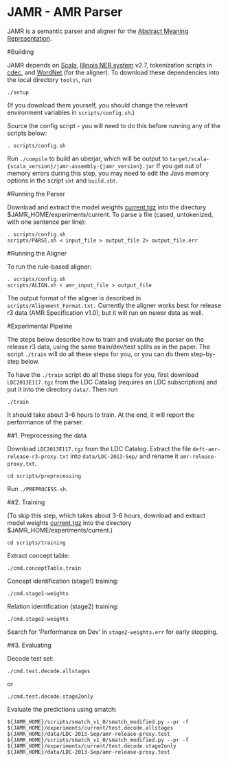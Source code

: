 JAMR - AMR Parser
=================

JAMR is a semantic parser and aligner for the [Abstract Meaning Representation](http://amr.isi.edu/).


#Building

JAMR depends on [Scala](http://www.scala-lang.org), [Illinois NER
system](http://cogcomp.cs.illinois.edu/page/download_view/NETagger) v2.7,
tokenization scripts in [cdec](https://github.com/redpony/cdec),
and [WordNet](http://wordnetcode.princeton.edu/3.0/WordNet-3.0.tar.gz) (for the
aligner). To download these dependencies into the local directory `tools\`, run

    ./setup

(If you download them yourself, you should change the relevant environment
variables in `scripts/config.sh`.)

Source the config script - you will need to do this before running any of the scripts below:

    . scripts/config.sh

Run `./compile` to build an uberjar, which will be output to
    `target/scala-{scala_version}/jamr-assembly-{jamr_version}.jar`
If you get out of memory errors during this step, you may need to edit the Java memory options
in the script `sbt` and `build.sbt`.

#Running the Parser

Download and extract the model weights [current.tgz](http://cs.cmu.edu/~jmflanig/current.tgz) into the directory $JAMR_HOME/experiments/current.  To parse a file (cased, untokenized, with one sentence per line):

    . scripts/config.sh
    scripts/PARSE.sh < input_file > output_file 2> output_file.err

#Running the Aligner

To run the rule-based aligner:

    . scripts/config.sh
    scripts/ALIGN.sh < amr_input_file > output_file

The output format of the aligner is described in `scripts/Alignment_Format.txt.`  Currently the aligner works best for release r3 data (AMR Specification v1.0), but it will run on newer data as well.

#Experimental Pipeline

The steps below describe how to train and evaluate the parser on the release r3
data, using the same train/dev/test splits as in the paper.  The script
`./train` will do all these steps for you, or you can do them step-by-step below.

To have the `./train` script do all these steps for you, first download
`LDC2013E117.tgz` from the LDC Catalog (requires an LDC subscription) and put
it into the directory `data/`.  Then run

    ./train

It should take about 3-6 hours to train.  At the end, it will report the
performance of the parser.

##1. Preprocessing the data

Download `LDC2013E117.tgz` from the LDC Catalog.
Extract the file `deft-amr-release-r3-proxy.txt` into `data/LDC-2013-Sep/` and rename it
`amr-release-proxy.txt`.

    cd scripts/preprocessing

Run `./PREPROCESS.sh`.


##2. Training

(To skip this step, which takes about 3-6 hours, download and extract model
weights [current.tgz](http://cs.cmu.edu/~jmflanig/current.tgz) into the
directory $JAMR_HOME/experiments/current.)

    cd scripts/training

Extract concept table:

    ./cmd.conceptTable.train

Concept identification (stage1) training:

    ./cmd.stage1-weights

Relation identification (stage2) training:

    ./cmd.stage2-weights

Search for 'Performance on Dev' in `stage2-weights.err` for early stopping.


##3. Evaluating

Decode test set:

    ./cmd.test.decode.allstages

  or

    ./cmd.test.decode.stage2only

Evaluate the predictions using smatch:

    ${JAMR_HOME}/scripts/smatch_v1_0/smatch_modified.py --pr -f ${JAMR_HOME}/experiments/current/test.decode.allstages ${JAMR_HOME}/data/LDC-2013-Sep/amr-release-proxy.test
    ${JAMR_HOME}/scripts/smatch_v1_0/smatch_modified.py --pr -f ${JAMR_HOME}/experiments/current/test.decode.stage2only ${JAMR_HOME}/data/LDC-2013-Sep/amr-release-proxy.test

